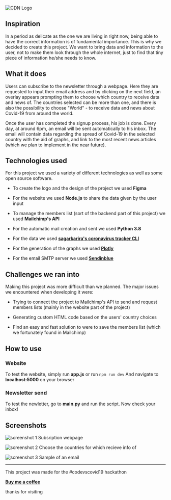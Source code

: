 ![CDN Logo][logo]

## Inspiration

In a period as delicate as the one we are living in right now, being able to have the correct information is of fundamental importance. This is why we decided to create this project. We want to bring data and information to the user, not to make them look through the whole internet, just to find that tiny piece of information he/she needs to know.

## What it does

Users can subscribe to the newsletter through a webpage. Here they are requested to input their email address and by clicking on the next field, an overlay appears prompting them to choose which country to receive data and news of. The countries selected can be more than one, and there is also the possibility to choose "World" - to receive data and news about Covid-19 from around the world.

Once the user has completed the signup process, his job is done. Every day, at around 6pm, an email will be sent automatically to his inbox. The email will contain data regarding the spread of Covid-19 in the selected country with the aid of graphs, and link to the most recent news articles (which we plan to implement in the near future).

## Technologies used

For this project we used a variety of different technologies as well as some open source software.

- To create the logo and the design of the project we used **Figma**

- For the website we used **Node.js** to share the data given by the user input

- To manage the members list (sort of the backend part of this project) we used **Mailchimp's API**

- For the automatic mail creation and sent we used **Python 3.8**

- For the data we used [<u>**sagarkarira's coronavirus tracker CLI**</u>][github_link_1]

- For the generation of the graphs we used [<u>**Plotly**</u>][link_2]

- For the email SMTP server we used [<u>**Sendinblue**</u>][link_3]

## Challenges we ran into

Making this project was more difficult than we planned. The major issues we encountered when developing it were:

- Trying to connect the project to Mailchimp's API to send and request members lists (mainly in the website part of the project)

- Generating custom HTML code based on the users' country choices

- Find an easy and fast solution to were to save the members list (which we fortunately found in Mailchimp)

## How to use

### Website

To test the website, simply run **app.js** or run
`
npm run dev
`
And navigate to **localhost:5000** on your browser

### Newsletter send

To test the newletter, go to **main.py** and run the script.
Now check your inbox!

## Screenshots

![screenshot 1](./branding/screenshots/screen-1.png)
Subsription webpage

![screenshot 2](./branding/screenshots/screen-2.png)
Choose the countries for which recieve info of

![screenshot 3](./branding/screenshots/screen-3.png)
Sample of an email

---

This project was made for the #codevscovid19 hackathon

[**Buy me a coffee**][bmc]

thanks for visiting

[logo]: ./branding/logo-extended.png
[github_link_1]: https://github.com/sagarkarira/coronavirus-tracker-cli
[link_2]: https://plotly.com/
[link_3]: https://www.sendinblue.com/
[bmc]: https://www.buymeacoffee.com/edoriggio
